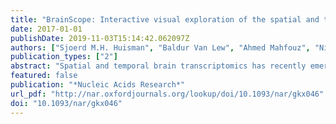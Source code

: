 ```yaml
---
title: "BrainScope: Interactive visual exploration of the spatial and temporal human brain transcriptome"
date: 2017-01-01
publishDate: 2019-11-03T15:14:42.062097Z
authors: ["Sjoerd M.H. Huisman", "Baldur Van Lew", "Ahmed Mahfouz", "Nicola Pezzotti", "Thomas Hollt", "Lieke Michielsen", "Anna Vilanova", "Marcel J.T. Reinders", "Boudewijn P.F. Lelieveldt"]
publication_types: ["2"]
abstract: "Spatial and temporal brain transcriptomics has recently emerged as an invaluable data source for molecular neuroscience. The complexity of such data poses considerable challenges for analysis and visualization. We present BrainScope: A web portal for fast, interactive visual exploration of the Allen Atlases of the adult and developing human brain transcriptome. Through a novel methodology to explore high-dimensional data (dual t-SNE), BrainScope enables the linked, all-in-one visualization of genes and samples across the whole brain and genome, and across developmental stages. We show that densities in t-SNE scatter plots of the spatial samples coincide with anatomical regions, and that densities in t-SNE scatter plots of the genes represent gene co-expression modules that are significantly enriched for biological functions. We also show that the topography of the gene t-SNE maps reflect brain region-specific gene functions, enabling hypothesis and data driven research. We demonstrate the discovery potential of BrainScope through three examples: (i) analysis of cell type specific gene sets, (ii) analysis of a set of stable gene co-expression modules across the adult human donors and (iii) analysis of the evolution of co-expression of oligodendrocyte specific genes over developmental stages. Brain- Scope is publicly accessible at www.brainscope.nl."
featured: false
publication: "*Nucleic Acids Research*"
url_pdf: "http://nar.oxfordjournals.org/lookup/doi/10.1093/nar/gkx046"
doi: "10.1093/nar/gkx046"
---
```


